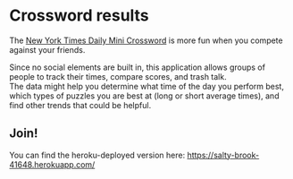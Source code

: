 # Crossword results

The [New York Times Daily Mini Crossword](http://www.nytimes.com/crosswords/game/mini) is more fun when you compete against your friends.

Since no social elements are built in, this application allows groups of people to track their times, compare scores, and trash talk.  
The data might help you determine what time of the day you perform best, which types of puzzles you are best at (long or short average times), and find other trends that could be helpful.

 
## Join!
You can find the heroku-deployed version here: https://salty-brook-41648.herokuapp.com/
